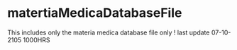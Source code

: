# matertiaMedicaDatabaseFile
This includes only the materia medica database file only !
last update 07-10-2105 1000HRS
